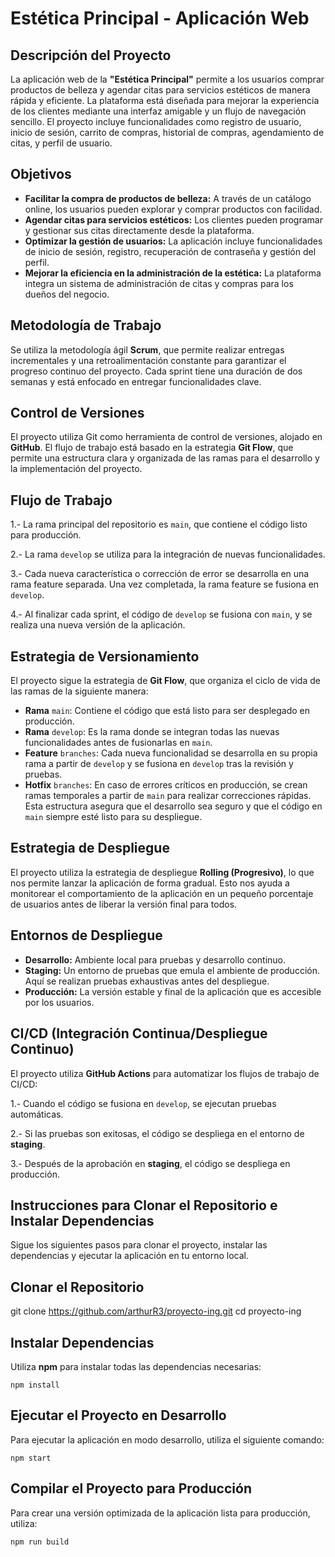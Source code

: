 # Estética Principal - Aplicación Web

## Descripción del Proyecto
La aplicación web de la **"Estética Principal"** permite a los usuarios comprar productos de belleza y agendar citas para servicios estéticos de manera rápida y eficiente. La plataforma está diseñada para mejorar la experiencia de los clientes mediante una interfaz amigable y un flujo de navegación sencillo. El proyecto incluye funcionalidades como registro de usuario, inicio de sesión, carrito de compras, historial de compras, agendamiento de citas, y perfil de usuario.

## Objetivos
- **Facilitar la compra de productos de belleza:** A través de un catálogo online, los usuarios pueden explorar y comprar productos con facilidad.
- **Agendar citas para servicios estéticos:** Los clientes pueden programar y gestionar sus citas directamente desde la plataforma.
- **Optimizar la gestión de usuarios:** La aplicación incluye funcionalidades de inicio de sesión, registro, recuperación de contraseña y gestión del perfil.
- **Mejorar la eficiencia en la administración de la estética:** La plataforma integra un sistema de administración de citas y compras para los dueños del negocio.

## Metodología de Trabajo
Se utiliza la metodología ágil **Scrum**, que permite realizar entregas incrementales y una retroalimentación constante para garantizar el progreso continuo del proyecto. Cada sprint tiene una duración de dos semanas y está enfocado en entregar funcionalidades clave.

## Control de Versiones
El proyecto utiliza Git como herramienta de control de versiones, alojado en **GitHub**. El flujo de trabajo está basado en la estrategia **Git Flow**, que permite una estructura clara y organizada de las ramas para el desarrollo y la implementación del proyecto.

## Flujo de Trabajo
1.- La rama principal del repositorio es `main`, que contiene el código listo para producción.

2.- La rama `develop` se utiliza para la integración de nuevas funcionalidades.

3.- Cada nueva característica o corrección de error se desarrolla en una rama feature separada. Una vez completada, la rama feature se fusiona en `develop`.

4.- Al finalizar cada sprint, el código de `develop` se fusiona con `main`, y se realiza una nueva versión de la aplicación.

## Estrategia de Versionamiento
El proyecto sigue la estrategia de **Git Flow**, que organiza el ciclo de vida de las ramas de la siguiente manera:

- **Rama** `main`: Contiene el código que está listo para ser desplegado en producción.
- **Rama** `develop`: Es la rama donde se integran todas las nuevas funcionalidades antes de fusionarlas en `main`.
- **Feature** `branches`: Cada nueva funcionalidad se desarrolla en su propia rama a partir de `develop` y se fusiona en `develop` tras la revisión y pruebas.
- **Hotfix** `branches`: En caso de errores críticos en producción, se crean ramas temporales a partir de `main` para realizar correcciones rápidas.
Esta estructura asegura que el desarrollo sea seguro y que el código en `main` siempre esté listo para su despliegue.

## Estrategia de Despliegue
El proyecto utiliza la estrategia de despliegue **Rolling (Progresivo)**, lo que nos permite lanzar la aplicación de forma gradual. Esto nos ayuda a monitorear el comportamiento de la aplicación en un pequeño porcentaje de usuarios antes de liberar la versión final para todos.

## Entornos de Despliegue
- **Desarrollo:** Ambiente local para pruebas y desarrollo continuo.
- **Staging:** Un entorno de pruebas que emula el ambiente de producción. Aquí se realizan pruebas exhaustivas antes del despliegue.
- **Producción:** La versión estable y final de la aplicación que es accesible por los usuarios.

## CI/CD (Integración Continua/Despliegue Continuo)
El proyecto utiliza **GitHub Actions** para automatizar los flujos de trabajo de CI/CD:

1.- Cuando el código se fusiona en `develop`, se ejecutan pruebas automáticas.

2.- Si las pruebas son exitosas, el código se despliega en el entorno de **staging**.

3.- Después de la aprobación en **staging**, el código se despliega en producción.

## Instrucciones para Clonar el Repositorio e Instalar Dependencias
Sigue los siguientes pasos para clonar el proyecto, instalar las dependencias y ejecutar la aplicación en tu entorno local.

## Clonar el Repositorio
git clone https://github.com/arthurR3/proyecto-ing.git
cd proyecto-ing

## Instalar Dependencias
Utiliza **npm** para instalar todas las dependencias necesarias:

`npm install`

## Ejecutar el Proyecto en Desarrollo
Para ejecutar la aplicación en modo desarrollo, utiliza el siguiente comando:

`npm start`

## Compilar el Proyecto para Producción
Para crear una versión optimizada de la aplicación lista para producción, utiliza:

`npm run build`
